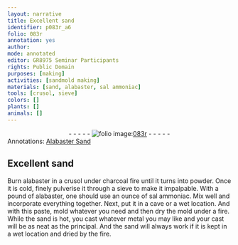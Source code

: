 ```yaml
---
layout: narrative
title: Excellent sand
identifier: p083r_a6
folio: 083r
annotation: yes
author:
mode: annotated
editor: GR8975 Seminar Participants
rights: Public Domain
purposes: [making]
activities: [sandmold making]
materials: [sand, alabaster, sal ammoniac]
tools: [crusol, sieve]
colors: []
plants: []
animals: []
---
```


 <div class="folio" align="center">- - - - - <a href="http://gallica.bnf.fr/ark:/12148/btv1b10500001g/f171.item" target="_blank"><img src="https://cu-mkp.github.io/GR8975-edition/assets/photo-icon.png" alt="folio image: " style="display:inline-block; margin-bottom:-3px;"/>083r</a> - - - - - </div>  <span class="activity"></span> 
<div class="annotation" align="left">Annotations:
<a href="https://drive.google.com/drive/u/0/folders/0BwJi-u8sfkVDfm5VYmYwWFFESkM3RXRNcDNndnp5bThvOXlJbEFPWFR4N3VQZUNtRVhqNmc" target="_blank">Alabaster Sand</a>
 </div>
 

## Excellent <span class="material">sand</span>

 
 Burn <span class="material">alabaster</span> in a <span class="tool">crusol</span> under charcoal fire until it turns into powder. Once it is cold, finely pulverise it through a <span class="tool">sieve</span> to make it impalpable. With a pound of <span class="material">alabaster</span>, one should use an ounce of <span class="material">sal ammoniac</span>. Mix well and incorporate everything together. Next, put it in a cave or a wet location. And with this paste, mold whatever you need and then dry the mold under a fire. While the <span class="material">sand</span> is hot, you cast whatever metal you may like and your cast will be as neat as the principal. And the sand will always work if it is kept in a wet location and dried by the fire. 
 